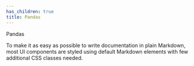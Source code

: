 ```yaml
---
has_children: true
title: Pandas
---
```



Pandas

To make it as easy as possible to write documentation in plain Markdown, most UI components are styled using default Markdown elements with few additional CSS classes needed.
